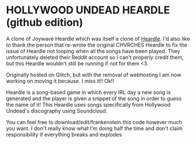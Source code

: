 # HOLLYWOOD UNDEAD HEARDLE (github edition)

A clone of Joywave Heardle which was itself a clone of [Heardle](https://www.heardle.app/). I'd also like to thank the person that re-wrote the original CHVRCHES Heardle to fix the issue of Heardle not looping when all the songs have been played. They unfortunately deleted their Reddit account so I can't properly credit them, but this Heardle wouldn't still be running if not for them <3.

Originally hosted on Glitch, but with the removal of webhosting I am now working on moving it because. I miss it!! Ok!!

Heardle is a song-based game in which every IRL day a new song is generated and the player is given a snippet of the song in order to guess the name of it!
This Heardle uses songs specifically from Hollywood Undead's discography using Soundcloud.

You can feel free to download/edit/frankenstein this code however much you want. I don't really know what I'm doing half the time and don't claim responsibility if everything breaks and explodes
